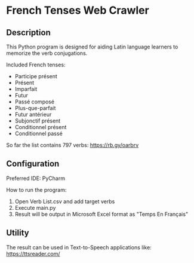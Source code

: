 # French Tenses Web Crawler

## Description
This Python program is designed for aiding Latin language learners to memorize the verb conjugations.

Included French tenses:
* Participe présent
* Présent
* Imparfait
* Futur
* Passé composé
* Plus-que-parfait
* Futur antérieur
* Subjonctif présent
* Conditionnel présent
* Conditionnel passé

So far the list contains 797 verbs: https://rb.gy/oarbrv

## Configuration
Preferred IDE: PyCharm

How to run the program:
1. Open Verb List.csv and add target verbs
2. Execute main.py
3. Result will be output in Microsoft Excel format as "Temps En Français"

## Utility
The result can be used in Text-to-Speech applications like: https://ttsreader.com/ 
